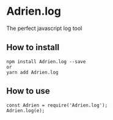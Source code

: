 # Adrien.log
The perfect javascript log tool
## How to install
```
npm install Adrien.log --save
or
yarn add Adrien.log
```
## How to use
````
const Adrien = require('Adrien.log');
Adrien.log(e);
````
